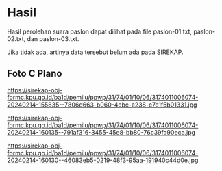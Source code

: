 # Hasil

Hasil perolehan suara paslon dapat dilihat pada file paslon-01.txt, paslon-02.txt, dan paslon-03.txt.

Jika tidak ada, artinya data tersebut belum ada pada SIREKAP.

## Foto C Plano

https://sirekap-obj-formc.kpu.go.id/ba1d/pemilu/ppwp/31/74/01/10/06/3174011006074-20240214-155835--7806d663-b060-4ebc-a238-c7e1f5b01331.jpg

https://sirekap-obj-formc.kpu.go.id/ba1d/pemilu/ppwp/31/74/01/10/06/3174011006074-20240214-160135--791af316-3455-45e8-bb80-76c39fa90eca.jpg

https://sirekap-obj-formc.kpu.go.id/ba1d/pemilu/ppwp/31/74/01/10/06/3174011006074-20240214-160130--46083eb5-0219-48f3-95aa-191940c44d0e.jpg
